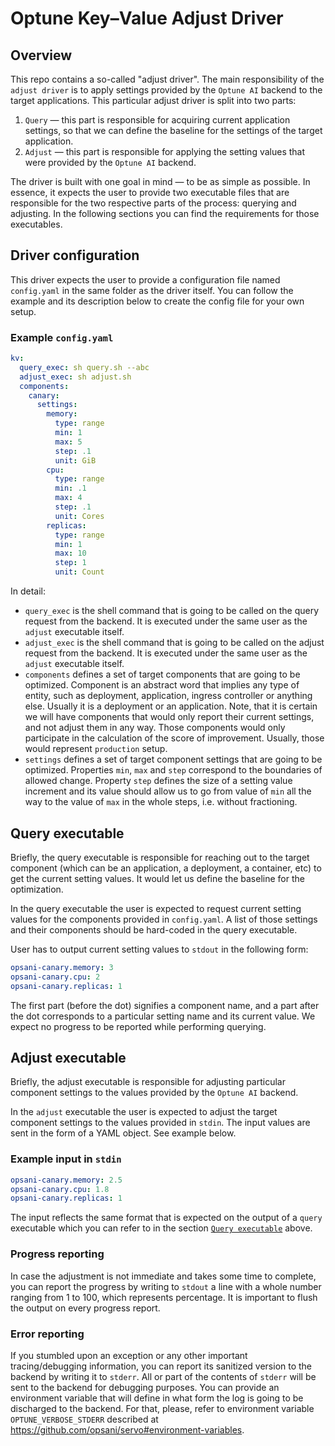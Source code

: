 # Optune Key–Value Adjust Driver
## Overview

This repo contains a so-called "adjust driver". The main responsibility of the `adjust driver` is to apply settings provided by the `Optune AI` backend to the target applications. This particular adjust driver is split into two parts:

1. `Query` — this part is responsible for acquiring current application settings, so that we can define the baseline for the settings of the target application.
2. `Adjust` — this part is responsible for applying the setting values that were provided by the `Optune AI` backend.

The driver is built with one goal in mind — to be as simple as possible. In essence, it expects the user to provide two executable files that are responsible for the two respective parts of the process: querying and adjusting. In the following sections you can find the requirements for those executables.

## Driver configuration

This driver expects the user to provide a configuration file named `config.yaml` in the same folder as the driver itself. You can follow the example and its description below to create the config file for your own setup.

### Example `config.yaml`
```yaml
kv:
  query_exec: sh query.sh --abc
  adjust_exec: sh adjust.sh
  components:
    canary:
      settings:
        memory:
          type: range
          min: 1
          max: 5
          step: .1
          unit: GiB
        cpu:
          type: range
          min: .1
          max: 4
          step: .1
          unit: Cores
        replicas:
          type: range
          min: 1
          max: 10
          step: 1
          unit: Count
```

In detail:
* `query_exec` is the shell command that is going to be called on the query request from the backend. It is executed under the same user as the `adjust` executable itself.
* `adjust_exec` is the shell command that is going to be called on the adjust request from the backend. It is executed under the same user as the `adjust` executable itself.
* `components` defines a set of target components that are going to be optimized. Component is an abstract word that implies any type of entity, such as deployment, application, ingress controller or anything else. Usually it is a deployment or an application. Note, that it is certain we will have components that would only report their current settings, and not adjust them in any way. Those components would only participate in the calculation of the score of improvement. Usually, those would represent `production` setup.
* `settings` defines a set of target component settings that are going to be optimized. Properties `min`, `max` and `step` correspond to the boundaries of allowed change. Property `step` defines the size of a setting value increment and its value should allow us to go from value of `min` all the way to the value of `max` in the whole steps, i.e. without fractioning.

## Query executable

Briefly, the query executable is responsible for reaching out to the target component (which can be an application, a deployment, a container, etc) to get the current setting values. It would let us define the baseline for the optimization.

In the query executable the user is expected to request current setting values for the components provided in `config.yaml`. A list of those settings and their components should be hard-coded in the query executable.

User has to output current setting values to `stdout` in the following form:
```yaml
opsani-canary.memory: 3
opsani-canary.cpu: 2
opsani-canary.replicas: 1
```

The first part (before the dot) signifies a component name, and a part after the dot corresponds to a particular setting name and its current value. We expect no progress to be reported while performing querying.

## Adjust executable

Briefly, the adjust executable is responsible for adjusting particular component settings to the values provided by the `Optune AI` backend.

In the `adjust` executable the user is expected to adjust the target component settings to the values provided in `stdin`. The input values are sent in the form of a YAML object. See example below.

### Example input in `stdin`

```yaml
opsani-canary.memory: 2.5
opsani-canary.cpu: 1.8
opsani-canary.replicas: 1
```

The input reflects the same format that is expected on the output of a `query` executable which you can refer to in the section [`Query executable`](#query-executable) above.

### Progress reporting

In case the adjustment is not immediate and takes some time to complete, you can report the progress by writing to `stdout` a line with a whole number ranging from 1 to 100, which represents percentage. It is important to flush the output on every progress report.

### Error reporting

If you stumbled upon an exception or any other important tracing/debugging information, you can report its sanitized version to the backend by writing it to `stderr`. All or part of the contents of `stderr` will be sent to the backend for debugging purposes. You can provide an environment variable that will define in what form the log is going to be discharged to the backend. For that, please, refer to environment variable `OPTUNE_VERBOSE_STDERR` described at https://github.com/opsani/servo#environment-variables.
